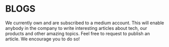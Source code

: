 # BLOGS

We currently own and are subscribed to a medium account. This will enable anybody in the company to write interesting articles about tech, our products and other amazing topics. Feel free to request to publish an article. We encourage you to do so!

